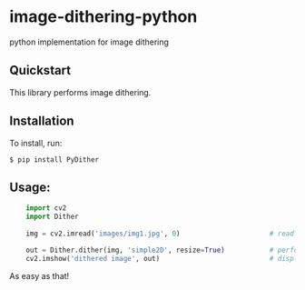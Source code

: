 # image-dithering-python
python implementation for image dithering


## Quickstart
This library performs image dithering.

## Installation

To install, run:
```
$ pip install PyDither
```

## Usage:
```Python
	import cv2
	import Dither
	
	img = cv2.imread('images/img1.jpg', 0)						# read image

	out = Dither.dither(img, 'simple2D', resize=True)			# perform image dithering
	cv2.imshow('dithered image', out)							# display output
```
As easy as that!
